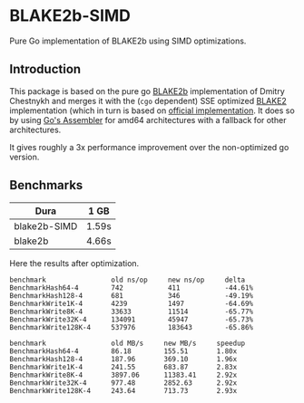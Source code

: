 BLAKE2b-SIMD
============

Pure Go implementation of BLAKE2b using SIMD optimizations.

Introduction
------------

This package is based on the pure go [BLAKE2b](https://github.com/dchest/blake2b) implementation of Dmitry Chestnykh and merges it with the (`cgo` dependent) SSE optimized [BLAKE2](https://github.com/codahale/blake2) implementation (which in turn is based on [official implementation](https://github.com/BLAKE2/BLAKE2). It does so by using [Go's Assembler](https://golang.org/doc/asm) for amd64 architectures with a fallback for other architectures.

It gives roughly a 3x performance improvement over the non-optimized go version.

Benchmarks
----------

| Dura          |  1 GB |
| ------------- |:-----:|
| blake2b-SIMD  | 1.59s |
| blake2b       | 4.66s |

Here the results after optimization.
```
benchmark                old ns/op     new ns/op     delta
BenchmarkHash64-4        742           411           -44.61%
BenchmarkHash128-4       681           346           -49.19%
BenchmarkWrite1K-4       4239          1497          -64.69%
BenchmarkWrite8K-4       33633         11514         -65.77%
BenchmarkWrite32K-4      134091        45947         -65.73%
BenchmarkWrite128K-4     537976        183643        -65.86%

benchmark                old MB/s     new MB/s     speedup
BenchmarkHash64-4        86.18        155.51       1.80x
BenchmarkHash128-4       187.96       369.10       1.96x
BenchmarkWrite1K-4       241.55       683.87       2.83x
BenchmarkWrite8K-4       3897.06      11383.41     2.92x
BenchmarkWrite32K-4      977.48       2852.63      2.92x
BenchmarkWrite128K-4     243.64       713.73       2.93x
```